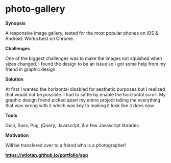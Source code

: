 # photo-gallery

**Synopsis**

A responsive image gallery, tested for the most popular phones on iOS & Android. Works best on Chrome.

**Challenges**

One of the biggest challenges was to make the images not squished when sizes changed. I found the design to be an issue so I got some help from my friend in graphic design.

**Solution**

At first I wanted the horizontal disabled for aesthetic purposes but I realized that would not be possible. I had to settle by enable the horizontal scroll. My graphic design friend picked apart my entire project telling me everything that was wrong with it which was key to making it look like it does now.

**Tools**

Gulp, Sass, Pug, jQuery, Javascript, & a few Javascript libraries.

**Motivation**

Will be transfered over to a friend who is a photographer!

**https://etiotan.github.io/portfolio/app**
